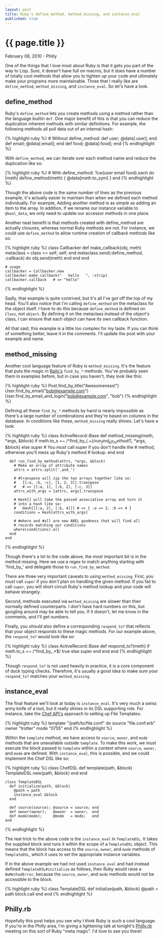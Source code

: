 ```yaml
---
layout: post
title: Ruby's define_method, method_missing, and instance_eval
published: true
---
```


# {{ page.title }}

<p class="meta">February 08, 2010 - Philly</p>

One of the things that I love most about Ruby is that it gets you part of the
way to Lisp. Sure, it doesn't have full on macros, but it does have a number of
totally cool methods that allow you to tighten up your code and ultimately make
your programs more maintainable. Three that I really like are `define_method`,
`method_missing`, and `instance_eval`. So let's have a look.

## define_method

Ruby's `define_method` lets you create methods using a method rather than the
language builtin `def`. One major benefit of this is that you can reduce the
duplication inherent methods with similar definitions. For example, the
following methods all pull data out of an internal hash:

{% highlight ruby %}
    # Without define_method:
    def user;  @data[:user];  end
    def email; @data[:email]; end
    def food;  @data[:food];  end
{% endhighlight %}

With `define_method`, we can iterate over each method name and reduce the
duplication like so:

{% highlight ruby %}
    # With define_method:
    %w(user email food).each do |meth|
      define_method(meth) { @data[meth.to_sym] }
    end
{% endhighlight %}

Though the above code is the same number of lines as the previous example, it's
actually easier to maintain than when we defined each method individually. For
example, Adding another method is as simple as adding an item to the array. In
addition, if we rename our instance variable to `@kool_data`, we only need to
update our accessor methods in one place.

Another neat benefit is that methods created with define_method are actually
closures, whereas normal Ruby methods are not. For instance, we could use
`define_method` to allow runtime creation of callback methods like so:

{% highlight ruby %}
    class Callbacker
      def make_callback(obj, meth)
        metaclass = class << self; self; end
        metaclass.send(:define_method, :callback) do
          obj.send(meth)
        end
      end
    end

    # usage
    callbacker = Callbacker.new
    callbacker.make_callback("   hello   ", :strip)
    callbacker.callback   # => "hello"
{% endhighlight %}

Sadly, that example is quite contrived, but it's all I've got off the top of my
head. You'll also notice that I'm calling `define_method` on the metaclass for
the object itself. I have to do this because `define_method` is defined on
`Class`, not `object`. By defining it on the metaclass instead of the object's
class, I can ensure that each object can have its own callback function.

All that said, this example is a little too complex for my taste. If you can
think of something better, leave it in the comments. I'll update the post with
your example and name.

## method_missing

Another cool language feature of Ruby is `method_missing`. It's the feature
that puts the magic in [Rails's](http://rubyonrails.org) `find_by_*` methods.
You've probably seen them in examples before, but in case you haven't, they
look like this:

{% highlight ruby %}
    Post.find_by_title("Awesomeness!")
    User.find_by_email("bob@example.com")
    User.find_by_email_and_login("bob@example.com", "bob")
{% endhighlight %}

Defining all these `find_by_*` methods by hand is nearly impossible as there's
a large number of combinations and they're based on columns in the database. In
conditions like these, `method_missing` really shines. Let's have a look:

{% highlight ruby %}
    class ActiveRecord::Base
      def method_missing(meth, *args, &block)
        if meth.to_s =~ /^find_by_(.+)$/
          run_find_by_method($1, *args, &block)
        else
          super # You *must* call super if you don't handle the
                # method, otherwise you'll mess up Ruby's method
                # lookup.
        end
      end

      def run_find_by_method(attrs, *args, &block)
        # Make an array of attribute names
        attrs = attrs.split('_and_')

        # #transpose will zip the two arrays together like so:
        #   [[:a, :b, :c], [1, 2, 3]].transpose
        #   # => [[:a, 1], [:b, 2], [:c, 3]]
        attrs_with_args = [attrs, args].transpose

        # Hash[] will take the passed associative array and turn it
        # into a hash like so:
        #   Hash[[[:a, 2], [:b, 4]]] # => { :a => 2, :b => 4 }
        conditions = Hash[attrs_with_args]

        # #where and #all are new AREL goodness that will find all
        # records matching our conditions
        where(conditions).all
      end
    end
{% endhighlight %}

Though there's a lot to the code above, the _most_ important bit is in the
method missing. Here we use a regex to match anything starting with 'find_by_'
and delegate those to `run_find_by_method`.

There are three very important caveats to using `method_missing`. First, you
*must* call `super` if you don't plan on handling the given method. If you fail
to call `super`, you will short circuit Ruby's method lookup and your code will
behave strangely.

Second, methods executed via `method_missing` are slower than their normally
defined counterparts. I don't have hard numbers on this, but googling around
may be able to tell you. If it doesn't, let me know in the comments, and I'll
get numbers.

Finally, you _should_ also define a corresponding `respond_to?` that reflects
that your object responds to these magic methods. For our example above, the
`respond_to?` would look like so:

{% highlight ruby %}
    class ActiveRecord::Base
      def respond_to?(meth)
        if meth.to_s =~ /^find_by_.*$/
          true
        else
          super
        end
      end
    end
{% endhighlight %}

Though `respond_to?` is not used heavily in practice, it _is_ a core component
of duck typing checks. Therefore, it's usually a good idea to make sure your
`respond_to?` matches your `method_missing`.

## instance_eval

The final feature we'll look at today is `instance_eval`. It's very much a
swiss army knife of a tool, but it really shines in its DSL supporting role.
For instance, take the [Chef API's](http://wiki.opscode.com/display/chef/Home)
approach to setting up File Templates:

{% highlight ruby %}
    template "/path/to/file.conf" do
      source "file.conf.erb"
      owner  "trotter"
      mode   "0755"
    end
{% endhighlight %}

Within the `template` method, we have access to `source`, `owner`, and `mode`
methods that are unavailable outside `template`. To make this work, we must
execute the block passed to `template` within a context where `source`,
`owner`, and `mode` are defined. With `instance_eval`, this is possible, and we
could implement the Chef DSL like so:

{% highlight ruby %}
    class ChefDSL
      def template(path, &block)
        TemplateDSL.new(path, &block)
      end
    end

    class TemplateDSL
      def initialize(path, &block)
        @path = path
        instance_eval &block
      end

      def source(source); @source = source; end
      def owner(owner);   @owner  = owner;  end
      def mode(mode);     @mode   = mode;   end
    end
{% endhighlight %}

The real trick to the above code is the `instance_eval` in `TemplateDSL`. It
takes the supplied block and runs it within the scope of a `TemplateDSL`
object. This means that the block has access to the `source`, `owner`, and
`mode` methods of `TemplateDSL`, which it uses to set the appropriate instance
variables.

If in the above example we had not used `instance_eval` and had instead defined
`TemplateDSL#initialize` as follows, then Ruby would raise a `NoMethodError`,
because the `source`, `owner`, and `mode` methods would not be accessible to
the block.

{% highlight ruby %}
    class TemplateDSL
      def initialize(path, &block)
        @path = path
        block.call
      end
    end
{% endhighlight %}

## Philly.rb

Hopefully this post helps you see why I think Ruby is such a cool language. If
you're in the Philly area, I'm giving a lightening talk at tonight's
[Philly.rb](http://phillyrb.org) meeting on this sort of Ruby "meta magic". I'd
love to see you there!
